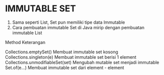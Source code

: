 # IMMUTABLE SET

1. Sama seperti List, Set pun memiliki tipe data Immutable
2. Cara pembuatan immutable Set di Java mirip dengan pembuatan immutable List

Method                                Keterangan

Collections.emptySet()                Membuat immutable set kosong
Collections.singleton(e)              Membuat immutable set berisi 1 element
Collections.unmodifiableSet(set)      Mengubah mutable set menjadi immutable
Set.of(e...)                          Membuat immutable set dari element - element
 
